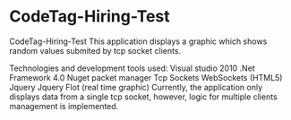 CodeTag-Hiring-Test
===================

CodeTag-Hiring-Test
This application displays a graphic which shows random values submited by tcp socket clients.

Technologies and development tools used:
Visual studio 2010
.Net Framework 4.0
Nuget packet manager
Tcp Sockets
WebSockets (HTML5)
Jquery
Jquery Flot (real time graphic)
Currently, the application only displays data from a single tcp socket, however, logic for multiple clients management is implemented.
